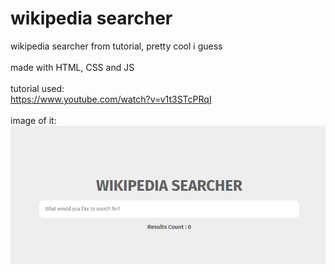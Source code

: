 # wikipedia searcher

wikipedia searcher from tutorial, pretty cool i guess
</br>
</br>
made with HTML, CSS and JS
</br>
</br>
tutorial used:
</br>
<https://www.youtube.com/watch?v=v1t3STcPRqI>
</br>
</br>
image of it:
</br>
![image](./__project_image__/image.png)
